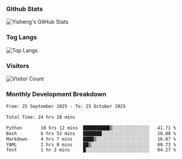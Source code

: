 ### Github Stats
![Yisheng's GitHub Stats](https://github-readme-stats-9qabuvhk1-gongyisheng.vercel.app/api?username=gongyisheng&count_private=true&show_icons=true)
### Tog Langs
![Top Langs](https://github-readme-stats-9qabuvhk1-gongyisheng.vercel.app/api/top-langs/?username=gongyisheng&layout=compact)
### Visitors
![Visitor Count](https://profile-counter.glitch.me/gongyisheng/count.svg)
### Monthly Development Breakdown
<!--START_SECTION:waka-->

```txt
From: 25 September 2025 - To: 25 October 2025

Total Time: 24 hrs 28 mins

Python       10 hrs 12 mins  ██████████▒░░░░░░░░░░░░░░   41.71 %
Bash         6 hrs 52 mins   ███████░░░░░░░░░░░░░░░░░░   28.08 %
Markdown     4 hrs 7 mins    ████▒░░░░░░░░░░░░░░░░░░░░   16.87 %
YAML         2 hrs 8 mins    ██▒░░░░░░░░░░░░░░░░░░░░░░   08.73 %
Text         1 hr 2 mins     █░░░░░░░░░░░░░░░░░░░░░░░░   04.27 %
```

<!--END_SECTION:waka-->

